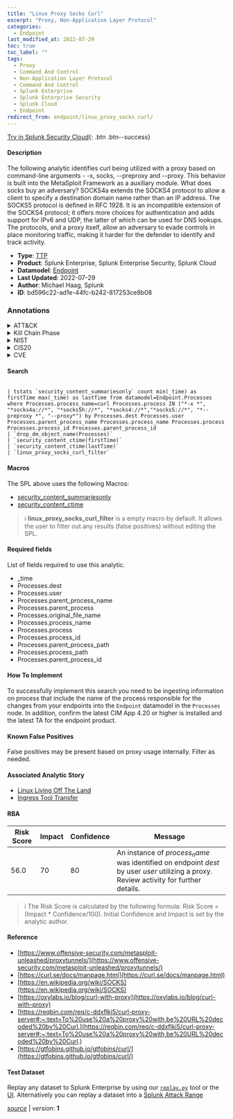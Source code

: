 ```yaml
---
title: "Linux Proxy Socks Curl"
excerpt: "Proxy, Non-Application Layer Protocol"
categories:
  - Endpoint
last_modified_at: 2022-07-29
toc: true
toc_label: ""
tags:
  - Proxy
  - Command And Control
  - Non-Application Layer Protocol
  - Command And Control
  - Splunk Enterprise
  - Splunk Enterprise Security
  - Splunk Cloud
  - Endpoint
redirect_from: endpoint/linux_proxy_socks_curl/
---
```




[Try in Splunk Security Cloud](https://www.splunk.com/en_us/cyber-security.html){: .btn .btn--success}

#### Description

The following analytic identifies curl being utilized with a proxy based on command-line arguments - -x, socks, --preproxy and --proxy. This behavior is built into the MetaSploit Framework as a auxiliary module. What does socks buy an adversary? SOCKS4a extends the SOCKS4 protocol to allow a client to specify a destination domain name rather than an IP address. The SOCKS5 protocol is defined in RFC 1928. It is an incompatible extension of the SOCKS4 protocol; it offers more choices for authentication and adds support for IPv6 and UDP, the latter of which can be used for DNS lookups. The protocols, and a proxy itself, allow an adversary to evade controls in place monitoring traffic, making it harder for the defender to identify and track activity.

- **Type**: [TTP](https://github.com/splunk/security_content/wiki/Detection-Analytic-Types)
- **Product**: Splunk Enterprise, Splunk Enterprise Security, Splunk Cloud
- **Datamodel**: [Endpoint](https://docs.splunk.com/Documentation/CIM/latest/User/Endpoint)
- **Last Updated**: 2022-07-29
- **Author**: Michael Haag, Splunk
- **ID**: bd596c22-ad1e-44fc-b242-817253ce8b08

### Annotations
<details>
  <summary>ATT&CK</summary>

<div markdown="1">

#### [ATT&CK](https://attack.mitre.org/)

| ID          | Technique   | Tactic         |
| ----------- | ----------- |--------------- |
| [T1090](https://attack.mitre.org/techniques/T1090/) | Proxy | Command And Control |

| [T1095](https://attack.mitre.org/techniques/T1095/) | Non-Application Layer Protocol | Command And Control |

</div>
</details>


<details>
  <summary>Kill Chain Phase</summary>

<div markdown="1">

* Command and Control


</div>
</details>


<details>
  <summary>NIST</summary>

<div markdown="1">

* DE.CM



</div>
</details>

<details>
  <summary>CIS20</summary>

<div markdown="1">

* CIS 10



</div>
</details>

<details>
  <summary>CVE</summary>

<div markdown="1">


</div>
</details>


#### Search

```

| tstats `security_content_summariesonly` count min(_time) as firstTime max(_time) as lastTime from datamodel=Endpoint.Processes where Processes.process_name=curl Processes.process IN ("*-x *", "*socks4a://*", "*socks5h://*", "*socks4://*","*socks5://*", "*--preproxy *", "--proxy*") by Processes.dest Processes.user Processes.parent_process_name Processes.process_name Processes.process Processes.process_id Processes.parent_process_id 
| `drop_dm_object_name(Processes)` 
| `security_content_ctime(firstTime)` 
| `security_content_ctime(lastTime)` 
| `linux_proxy_socks_curl_filter`
```

#### Macros
The SPL above uses the following Macros:
* [security_content_summariesonly](https://github.com/splunk/security_content/blob/develop/macros/security_content_summariesonly.yml)
* [security_content_ctime](https://github.com/splunk/security_content/blob/develop/macros/security_content_ctime.yml)

> :information_source:
> **linux_proxy_socks_curl_filter** is a empty macro by default. It allows the user to filter out any results (false positives) without editing the SPL.



#### Required fields
List of fields required to use this analytic.
* _time
* Processes.dest
* Processes.user
* Processes.parent_process_name
* Processes.parent_process
* Processes.original_file_name
* Processes.process_name
* Processes.process
* Processes.process_id
* Processes.parent_process_path
* Processes.process_path
* Processes.parent_process_id



#### How To Implement
To successfully implement this search you need to be ingesting information on process that include the name of the process responsible for the changes from your endpoints into the `Endpoint` datamodel in the `Processes` node. In addition, confirm the latest CIM App 4.20 or higher is installed and the latest TA for the endpoint product.
#### Known False Positives
False positives may be present based on proxy usage internally. Filter as needed.

#### Associated Analytic Story
* [Linux Living Off The Land](/stories/linux_living_off_the_land)
* [Ingress Tool Transfer](/stories/ingress_tool_transfer)




#### RBA

| Risk Score  | Impact      | Confidence   | Message      |
| ----------- | ----------- |--------------|--------------|
| 56.0 | 70 | 80 | An instance of $process_name$ was identified on endpoint $dest$ by user $user$ utilizing a proxy. Review activity for further details. |


> :information_source:
> The Risk Score is calculated by the following formula: Risk Score = (Impact * Confidence/100). Initial Confidence and Impact is set by the analytic author.


#### Reference

* [https://www.offensive-security.com/metasploit-unleashed/proxytunnels/](https://www.offensive-security.com/metasploit-unleashed/proxytunnels/)
* [https://curl.se/docs/manpage.html](https://curl.se/docs/manpage.html)
* [https://en.wikipedia.org/wiki/SOCKS](https://en.wikipedia.org/wiki/SOCKS)
* [https://oxylabs.io/blog/curl-with-proxy](https://oxylabs.io/blog/curl-with-proxy)
* [https://reqbin.com/req/c-ddxflki5/curl-proxy-server#:~:text=To%20use%20a%20proxy%20with,be%20URL%20decoded%20by%20Curl.](https://reqbin.com/req/c-ddxflki5/curl-proxy-server#:~:text=To%20use%20a%20proxy%20with,be%20URL%20decoded%20by%20Curl.)
* [https://gtfobins.github.io/gtfobins/curl/](https://gtfobins.github.io/gtfobins/curl/)



#### Test Dataset
Replay any dataset to Splunk Enterprise by using our [`replay.py`](https://github.com/splunk/attack_data#using-replaypy) tool or the [UI](https://github.com/splunk/attack_data#using-ui).
Alternatively you can replay a dataset into a [Splunk Attack Range](https://github.com/splunk/attack_range#replay-dumps-into-attack-range-splunk-server)




[*source*](https://github.com/splunk/security_content/tree/develop/detections/endpoint/linux_proxy_socks_curl.yml) \| *version*: **1**